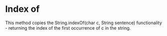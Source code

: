 # Index of

This method copies the String.indexOf(char c, String sentence) functionality - returning the index of the first occurrence of c in the string.
